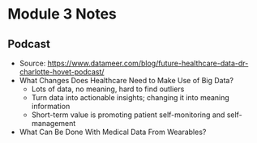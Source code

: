 # Module 3 Notes
## Podcast
* Source: https://www.datameer.com/blog/future-healthcare-data-dr-charlotte-hovet-podcast/
* What Changes Does Healthcare Need to Make Use of Big Data?
  * Lots of data, no meaning, hard to find outliers
  * Turn data into actionable insights; changing it into meaning information
  * Short-term value is promoting patient self-monitoring and self-management
* What Can Be Done With Medical Data From Wearables?
